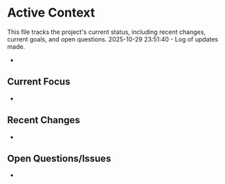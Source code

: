 # Active Context

  This file tracks the project's current status, including recent changes, current goals, and open questions.
  2025-10-29 23:51:40 - Log of updates made.

*

## Current Focus

*   

## Recent Changes

*   

## Open Questions/Issues

*